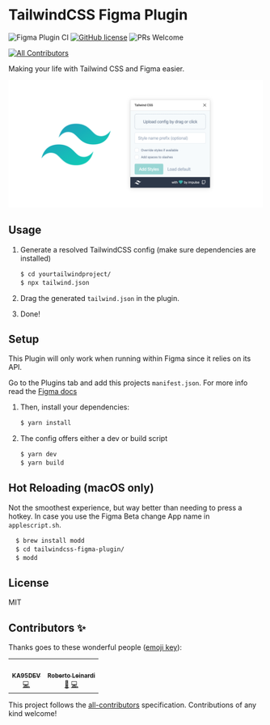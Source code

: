 # TailwindCSS Figma Plugin 

![Figma Plugin CI](https://github.com/impulse/tailwindcss-figma-plugin/workflows/Figma%20Plugin%20CI/badge.svg) [![GitHub license](https://img.shields.io/badge/license-MIT-blue.svg)](https://github.com/impulse/tailwindcss-figma-plugin/blob/master/LICENSE) ![PRs Welcome](https://img.shields.io/badge/PRs-welcome-brightgreen.svg)

<!-- ALL-CONTRIBUTORS-BADGE:START - Do not remove or modify this section -->

[![All Contributors](https://img.shields.io/badge/all_contributors-2-orange.svg?style=flat-square)](#contributors-)

<!-- ALL-CONTRIBUTORS-BADGE:END -->

Making your life with Tailwind CSS and Figma easier.

![plugin banner](./images/banner.png)

## Usage

1. Generate a resolved TailwindCSS config (make sure dependencies are installed)

   ```sh
   $ cd yourtailwindproject/
   $ npx tailwind.json
   ```

2. Drag the generated `tailwind.json` in the plugin.
3. Done!

## Setup

This Plugin will only work when running within Figma since it relies on its API.

Go to the Plugins tab and add this projects `manifest.json`. For more info read the [Figma docs](https://www.figma.com/plugin-docs/intro/)

1. Then, install your dependencies:

   ```sh
   $ yarn install
   ```

2. The config offers either a dev or build script

   ```sh
   $ yarn dev
   $ yarn build
   ```

## Hot Reloading (macOS only)

Not the smoothest experience, but way better than needing to press a hotkey. In case you use the Figma Beta change App name in `applescript.sh`.

```sh
  $ brew install modd
  $ cd tailwindcss-figma-plugin/
  $ modd
```

## License

MIT

## Contributors ✨

Thanks goes to these wonderful people ([emoji key](https://allcontributors.org/docs/en/emoji-key)):

<!-- ALL-CONTRIBUTORS-LIST:START - Do not remove or modify this section -->
<!-- prettier-ignore-start -->
<!-- markdownlint-disable -->
<table>
  <tr>
    <td align="center"><a href="https://github.com/KA95DEV"><img src="https://avatars1.githubusercontent.com/u/32483834?v=4" width="100px;" alt=""/><br /><sub><b>KA95DEV</b></sub></a><br /><a href="https://github.com/impulse/tailwindcss-figma-plugin/commits?author=KA95DEV" title="Code">💻</a></td>
    <td align="center"><a href="https://github.com/leinardi"><img src="https://avatars2.githubusercontent.com/u/273338?v=4" width="100px;" alt=""/><br /><sub><b>Roberto Leinardi</b></sub></a><br /><a href="#ideas-leinardi" title="Ideas, Planning, & Feedback">🤔</a> <a href="https://github.com/impulse/tailwindcss-figma-plugin/commits?author=leinardi" title="Code">💻</a></td>
  </tr>
</table>

<!-- markdownlint-enable -->
<!-- prettier-ignore-end -->

<!-- ALL-CONTRIBUTORS-LIST:END -->

This project follows the [all-contributors](https://github.com/all-contributors/all-contributors) specification. Contributions of any kind welcome!
